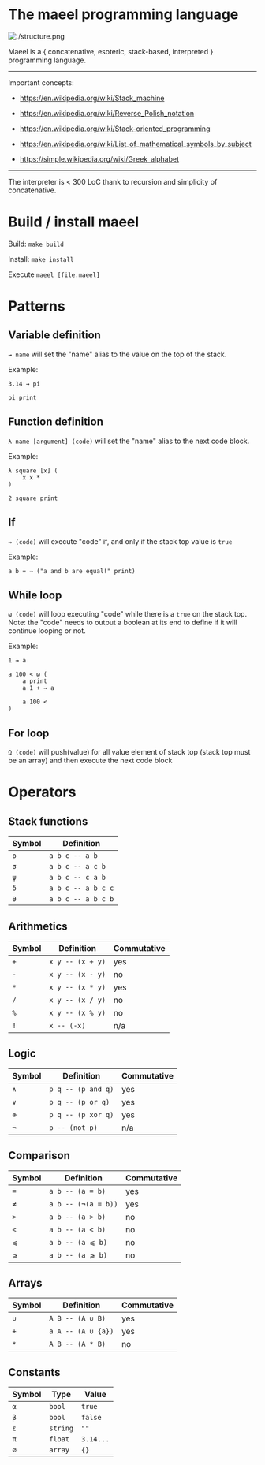 # The maeel programming language

![./structure.png]()

Maeel is a { concatenative, esoteric, stack-based, interpreted } programming language.

---
Important concepts:

- https://en.wikipedia.org/wiki/Stack_machine
- https://en.wikipedia.org/wiki/Reverse_Polish_notation
- https://en.wikipedia.org/wiki/Stack-oriented_programming

- https://en.wikipedia.org/wiki/List_of_mathematical_symbols_by_subject
- https://simple.wikipedia.org/wiki/Greek_alphabet

---
The interpreter is < 300 LoC thank to recursion and simplicity of concatenative.

# Build / install maeel

Build: `make build`

Install: `make install`

Execute `maeel [file.maeel]`

# Patterns

## Variable definition

`→ name` will set the "name" alias to the value on the top of the stack.

Example:

```
3.14 → pi

pi print
```

## Function definition

`λ name [argument] (code)` will set the "name" alias to the next code block.

Example:

```
λ square [x] (
    x x *
)

2 square print
```

## If

`⇒ (code)` will execute "code" if, and only if the stack top value is `true`

Example:

`a b = ⇒ ("a and b are equal!" print)`

## While loop

`ω (code)` will loop executing "code" while there is a `true` on the stack top. Note: the "code" needs to output a boolean at its end to define if it will continue looping or not.

Example:

```
1 → a

a 100 < ω (
    a print
    a 1 + → a

    a 100 <
)
```

## For loop

`Ω (code)` will push(value) for all value element of stack top (stack top must be an array) and then execute the next code block

# Operators

## Stack functions

| Symbol | Definition         |
|---     |---                 |
| `ρ`    | `a b c -- a b`     |
| `σ`    | `a b c -- a c b`   |
| `ψ`    | `a b c -- c a b`   |
| `δ`    | `a b c -- a b c c` |
| `θ`    | `a b c -- a b c b` |

## Arithmetics

| Symbol | Definition       | Commutative |
|---     |---               |---          |
| `+`    | `x y -- (x + y)` | yes         |
| `-`    | `x y -- (x - y)` | no          |
| `*`    | `x y -- (x * y)` | yes         |
| `/`    | `x y -- (x / y)` | no          |
| `%`    | `x y -- (x % y)` | no          |
| `!`    | `x -- (-x)`      | n/a         |

## Logic

| Symbol | Definition         | Commutative |
|---     |---                 |---          |
| `∧`    | `p q -- (p and q)` | yes         |
| `∨`    | `p q -- (p or q)`  | yes         |
| `⊕`    | `p q -- (p xor q)` | yes         |
| `¬`    | `p -- (not p)`     | n/a         |

## Comparison

| Symbol | Definition          | Commutative |
|---     |---                  |---          |
| `=`    | `a b -- (a = b)`    | yes         |
| `≠`    | `a b -- (¬(a = b))` | yes         |
| `>`    | `a b -- (a > b)`    | no          |
| `<`    | `a b -- (a < b)`    | no          |
| `⩽`    | `a b -- (a ⩽ b)`    | no          |
| `⩾`    | `a b -- (a ⩾ b)`    | no          |

## Arrays

| Symbol | Definition         | Commutative |
|---     |---                 |---          |
| `∪`    | `A B -- (A ∪ B)`   | yes         |
| `+`    | `a A -- (A ∪ {a})` | yes         |
| `*`    | `A B -- (A * B)`   | no          |

## Constants

| Symbol | Type     | Value     |
|---     |---       |---        |
| `α`    | `bool`   | `true`    |
| `β`    | `bool`   | `false`   |
| `ε`    | `string` | `""`      |
| `π`    | `float`  | `3.14...` |
| `∅`    | `array`  | `{}`      |
